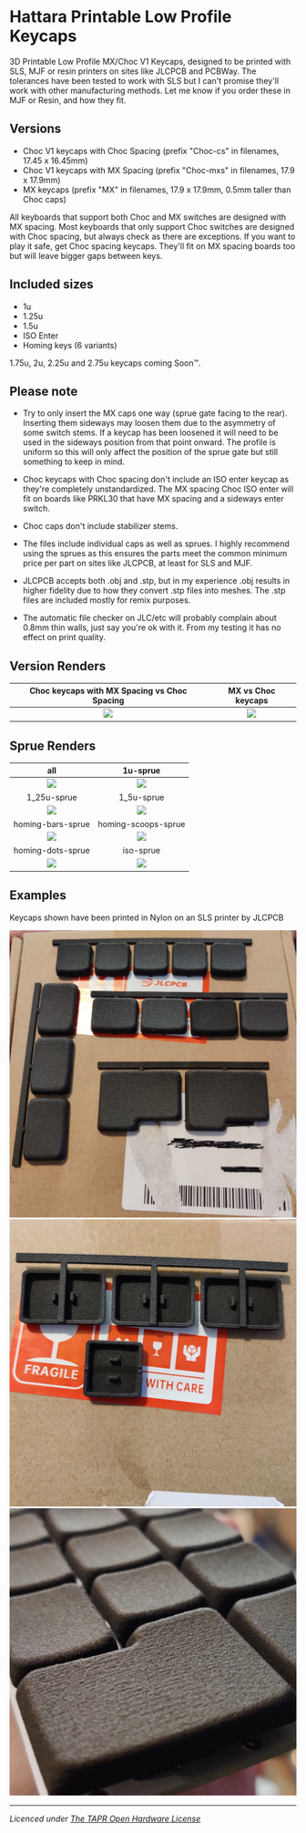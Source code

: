 
# Hattara Printable Low Profile Keycaps

3D Printable Low Profile MX/Choc V1 Keycaps, designed to be printed with SLS, MJF or resin printers on sites like JLCPCB and PCBWay. The tolerances have been tested to work with SLS but I can't promise they'll work with other manufacturing methods. Let me know if you order these in MJF or Resin, and how they fit.

## Versions

* Choc V1 keycaps with Choc Spacing (prefix "Choc-cs" in filenames, 17.45 x 16.45mm)
* Choc V1 keycaps with MX Spacing (prefix "Choc-mxs" in filenames, 17.9 x 17.9mm)
* MX keycaps (prefix "MX" in filenames, 17.9 x 17.9mm, 0.5mm taller than Choc caps)

All keyboards that support both Choc and MX switches are designed with MX spacing. Most keyboards that only support Choc switches are designed with Choc spacing, but always check as there are exceptions. If you want to play it safe, get Choc spacing keycaps. They'll fit on MX spacing boards too but will leave bigger gaps between keys.

## Included sizes

* 1u
* 1.25u
* 1.5u
* ISO Enter
* Homing keys (6 variants)

1.75u, 2u, 2.25u and 2.75u keycaps coming Soon™.

## Please note

* Try to only insert the MX caps one way (sprue gate facing to the rear). Inserting them sideways may loosen them due to the asymmetry of some switch stems. If a keycap has been loosened it will need to be used in the sideways position from that point onward. The profile is uniform so this will only affect the position of the sprue gate but still something to keep in mind.

* Choc keycaps with Choc spacing don't include an ISO enter keycap as they're completely unstandardized. The MX spacing Choc ISO enter will fit on boards like PRKL30 that have MX spacing and a sideways enter switch.

* Choc caps don't include stabilizer stems.

* The files include individual caps as well as sprues. I highly recommend using the sprues as this ensures the parts meet the common minimum price per part on sites like JLCPCB, at least for SLS and MJF.

* JLCPCB accepts both .obj and .stp, but in my experience .obj results in higher fidelity due to how they convert .stp files into meshes. The .stp files are included mostly for remix purposes.

* The automatic file checker on JLC/etc will probably complain about 0.8mm thin walls, just say you're ok with it. From my testing it has no effect on print quality.

## Version Renders

Choc keycaps with MX Spacing vs Choc Spacing       |  MX vs Choc keycaps
:-------------------------:|:-------------------------:
 ![](_Images/versions%201.png) | ![](_Images/versions%202.png)

## Sprue Renders

all            |  1u-sprue
:-------------------------:|:-------------------------:
![](_Images/renders%201.png) |  ![](_Images/renders%202.png)
1_25u-sprue  | 1_5u-sprue
![](_Images/renders%203.png) |  ![](_Images/renders%204.png)
homing-bars-sprue | homing-scoops-sprue
![](_Images/renders%206.png) | ![](_Images/renders%208.png) 
homing-dots-sprue | iso-sprue
![](_Images/renders%207.png) | ![](_Images/renders%205.png)

## Examples

Keycaps shown have been printed in Nylon on an SLS printer by JLCPCB

![](_Images/example%201.jpeg)
![](_Images/example%202.jpeg)
![](_Images/example%203.png)

---

_Licenced under [The TAPR Open Hardware License](https://tapr.org/the-tapr-open-hardware-license/)_
